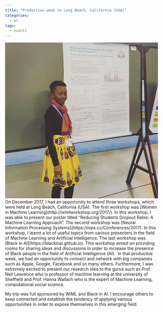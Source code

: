 ```yaml
---
title: "Productive week in Long Beach, California (USA)"
categories:
  - ml
tags:
  - events
---
```


<img src="/assets/images/me.jpg" class="align-center" alt="">
On December 2017, I had an opportunity to attend three workshops, which were held at Long Beach, California (USA). 
The first workshop was [Women in Machine Learning](http://wimlworkshop.org/2017/). In this workshop, I was able to present our 
poster titled “Reducing Students Dropout Rates: A Machine Learning Approach”. 
The second workshop was [Neural Information Processing Systems](https://nips.cc/Conferences/2017). 
In this workshop, I learnt a lot of useful topics from various presenters in the field of Machine Learning and Artificial Intelligence. The last workshop was [Black in AI](https://blackinai.github.io). This workshop aimed on providing rooms for sharing ideas and discussions in order to increase the presence of Black people in the field of Artificial Intelligence (AI).


<img src="/assets/images/hanna.jpg" class="align-center" alt="">
In that productive week, we had an opportunity to connect and network with big companies such as Apple, Google, Facebook and so many others. Furthermore, I was extremely excited to present our research idea to the gurus such as Prof. Neil Lawrence who is professor of machine learning at the university of Sheffield and Prof. Hanna Wallach who is the expert of Machine Learning, computational social science.

<img src="/assets/images/neil.jpg" class="align-center" alt="">

My trip was full sponsored by WiML and Black in AI. I encourage others to keep connected and establish the tendency of applying various opportunities in order to expose themselves in this emerging field.
